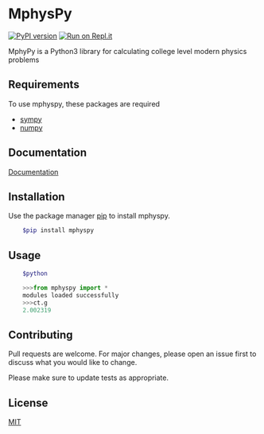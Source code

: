 # MphysPy

[![PyPI version](https://badge.fury.io/py/mphyspy.svg)](https://badge.fury.io/py/mphyspy)
[![Run on Repl.it](https://repl.it/badge/github/eunchan1001/mphyspy)](https://repl.it/github/eunchan1001/mphyspy)

MphyPy is a Python3 library for calculating college level modern physics problems

## Requirements

To use mphyspy, these packages are required

- [sympy](https://www.sympy.org/en/index.html)
- [numpy](https://numpy.org)

## Documentation

[Documentation](DOCUMENTATION.md)

## Installation

Use the package manager [pip](https://pip.pypa.io/en/stable/) to install mphyspy.

```bash
    $pip install mphyspy
```
## Usage
```bash
    $python
```
```python
    >>>from mphyspy import *
    modules loaded successfully
    >>>ct.g
    2.002319
```
## Contributing

Pull requests are welcome. For major changes, please open an issue first to discuss what you would like to change.

Please make sure to update tests as appropriate.

## License

[MIT](https://choosealicense.com/licenses/mit/)
